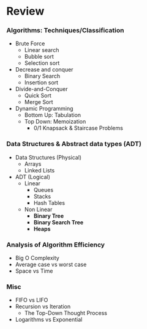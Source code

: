# Review

### Algorithms: Techniques/Classification

- Brute Force
  - Linear search
  - Bubble sort
  - Selection sort
- Decrease and conquer
  - Binary Search
  - Insertion sort
- Divide-and-Conquer
  - Quick Sort
  - Merge Sort
- Dynamic Programming
  - Bottom Up: Tabulation
  - Top Down: Memoization
    - 0/1 Knapsack & Staircase Problems

### Data Structures & Abstract data types (ADT)

- Data Structures (Physical)
  - Arrays
  - Linked Lists
- ADT (Logical)
  - Linear
    - Queues
    - Stacks
    - Hash Tables
  - Non Linear
    - **Binary Tree**
    - **Binary Search Tree**
    - **Heaps**

### Analysis of Algorithm Efficiency

- Big O Complexity
- Average case vs worst case
- Space vs Time

### Misc

- FIFO vs LIFO
- Recursion vs Iteration
  - The Top-Down Thought Process
- Logarithms vs Exponential
